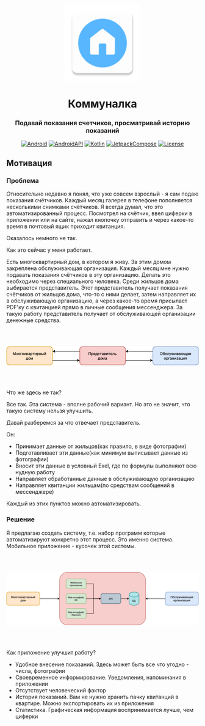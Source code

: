 <div align="center">
    <p>
        <img src="https://github.com/simplehouse/house-mobile-app/blob/main/docs/images/ic_launcher.png" width="200">
    </p>

# Коммуналка

### Подавай показания счетчиков, просматривай историю показаний

[![Android](https://img.shields.io/badge/Android-grey?logo=android&style=flat)](https://www.android.com/)
[![AndroidAPI](https://img.shields.io/badge/API-25%2B-brightgreen.svg?style=flat)](https://www.android.com/)
[![Kotlin](https://img.shields.io/badge/kotlin-1.7.0-blue.svg?logo=kotlin)](https://kotlinlang.org)
[![JetpackCompose](https://img.shields.io/badge/Jetpack%20Compose-1.3.9-yellow)](https://developer.android.com/jetpack/compose)
[![License](https://img.shields.io/github/license/simplehouse/house-mobile-app?color=orange)](./LICENSE)
</div>

## Мотивация

### Проблема

Относительно недавно я понял, что уже совсем взрослый - я сам подаю показания счётчиков. Каждый месяц галерея в телефоне
пополняется несколькими снимками счётчиков. Я всегда думал, что это автоматизированный процесс. Посмотрел на счётчик,
ввел циферки в приложении или на сайте, нажал
кнопочку отправить и через какое-то время в почтовый ящик приходит квитанция.

Оказалось немного не так.

Как это сейчас у меня работает.

Есть многоквартирный дом, в котором я живу. За этим домом закреплена обслуживающая организация.
Каждый месяц мне нужно подавать показания счётчиков в эту организацию. Делать это необходимо через специального
человека. Среди жильцов дома выбирается представитель. Этот представитель получает показания счётчиков от жильцов дома,
что-то с ними делает, затем направляет их в обслуживающую организацию, а через какое-то время присылает PDF'ку с
квитанцией прямо в личные сообщения мессенджера. За такую работу представитель получает от обслуживающей организации
денежные средства.

<p style="margin-top: 60px; margin-bottom: 60px;" align="center">
    <img src="https://github.com/simplehouse/house-mobile-app/blob/main/docs/images/work_scheme.png">
</p>

Что же здесь не так?

Все так. Эта система - вполне рабочий вариант. Но это не значит, что такую систему нельзя улучшить.

Давай разберемся за что отвечает представитель.

Он:

- Принимает данные от жильцов(как правило, в виде фотографии)
- Подготавливает эти данные(как минимум выписывает данные из фотографии)
- Вносит эти данные в условный Exel, где по формулы выполняют всю нудную работу
- Направляет обработанные данные в обслуживающую организацию
- Направляет квитанции жильцам(по средствам сообщений в мессенджере)

Каждый из этих пунктов можно автоматизировать.

### Решение

Я предлагаю создать систему, т.е. набор программ которые автоматизируют конкретно этот процесс.
Это именно система. Мобильное приложение - кусочек этой системы.

<p style="margin-top: 60px; margin-bottom: 60px;" align="center">
    <img src="https://github.com/simplehouse/house-mobile-app/blob/main/docs/images/new_work_scheme.png">
</p>

Как приложение улучшит работу?

- Удобное внесение показаний. Здесь может быть все что угодно - числа, фотографии
- Своевременное информирование. Уведомления, напоминания в приложении
- Отсутствует человеческий фактор
- История показаний. Вам не нужно хранить пачку квитанций в квартире. Можно экспортировать их из приложения
- Статистика. Графическая информация воспринимается лучше, чем циферки

